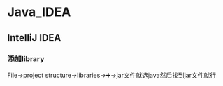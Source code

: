 # Java_IDEA

## IntelliJ IDEA
### 添加library
File->project structure->libraries->➕->jar文件就选java然后找到jar文件就行